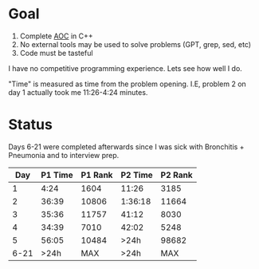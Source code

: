 # Goal 
1. Complete [AOC](https://adventofcode.com/) in C++
2. No external tools may be used to solve problems (GPT, grep, sed, etc)
3. Code must be tasteful

I have no competitive programming experience. Lets see how well I do.

"Time" is measured as time from the problem opening. I.E, problem 2 on day 1 actually took me 11:26-4:24 minutes.

# Status
Days 6-21 were completed afterwards since I was sick with Bronchitis + Pneumonia and to interview prep.  

Day|P1 Time|P1 Rank|P2 Time|P2 Rank
---|-------|-------|-------|-------
1  |   4:24|   1604|  11:26|   3185
2  |  36:39|  10806|1:36:18|  11664
3  |  35:36|  11757|  41:12|   8030
4  |  34:39|   7010|  42:02|   5248
5  |  56:05|  10484|   >24h|  98682
6-21|  >24h|    MAX|   >24h|    MAX
